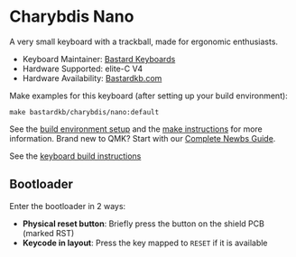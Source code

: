 # Charybdis Nano

A very small keyboard with a trackball, made for ergonomic enthusiasts.

* Keyboard Maintainer: [Bastard Keyboards](https://github.com/Bastardkb/)
* Hardware Supported: elite-C V4
* Hardware Availability: [Bastardkb.com](https://bastardkb.com/)

Make examples for this keyboard (after setting up your build environment):

    make bastardkb/charybdis/nano:default
    

See the [build environment setup](https://docs.qmk.fm/#/getting_started_build_tools) and the [make instructions](https://docs.qmk.fm/#/getting_started_make_guide) for more information. Brand new to QMK? Start with our [Complete Newbs Guide](https://docs.qmk.fm/#/newbs).

See the [keyboard build instructions](http://docs.bastardkb.com/)

## Bootloader

Enter the bootloader in 2 ways:

* **Physical reset button**: Briefly press the button on the shield PCB (marked RST)
* **Keycode in layout**: Press the key mapped to `RESET` if it is available
